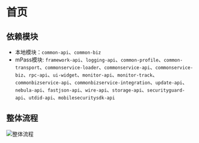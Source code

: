 # 首页

## 依赖模块
- 本地模块：`common-api`、`common-biz`
- mPass模块: `framework-api`、`logging-api`、`common-profile`、`common-transport`、`commonservice-loader`、`commonservice-api`、`commonservice-biz`、`rpc-api`、`ui-widget`、`monitor-api`、`monitor-track`、`commonbizservice-api`、`commonbizservice-integration`、`update-api`、`nebula-api`、`fastjson-api`、`wire-api`、`storage-api`、`securityguard-api`、`utdid-api`、`mobilesecuritysdk-api`

## 整体流程
![整体流程](https://os.alipayobjects.com/rmsportal/rBQxjDBKDcRvFcI.png)
